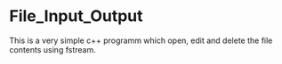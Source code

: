 # File_Input_Output

This  is a very simple c++ programm which open, edit and delete the file contents using fstream.

